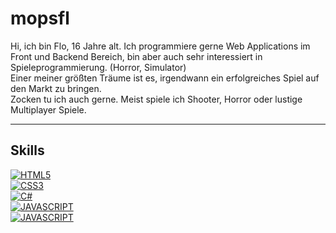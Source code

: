 # mopsfl

Hi, ich bin Flo, 16 Jahre alt. Ich programmiere gerne Web Applications im Front und Backend Bereich, bin aber auch sehr interessiert in Spieleprogrammierung. (Horror, Simulator)<br>
Einer meiner größten Träume ist es, irgendwann ein erfolgreiches Spiel auf den Markt zu bringen.<br>
Zocken tu ich auch gerne. Meist spiele ich Shooter, Horror oder lustige Multiplayer Spiele.<br>

____________

## Skills
[![HTML5](https://img.shields.io/badge/HTML5-E34F26?style=for-the-badge&logo=html5&logoColor=white)](https://github.com/mopsfl?tab=repositories&language=html)</br>
[![CSS3](https://img.shields.io/badge/CSS3-1572B6?style=for-the-badge&logo=css3&logoColor=white)](https://github.com/mopsfl?tab=repositories&language=css)</br>
[![C#](https://img.shields.io/badge/C%23-239120?style=for-the-badge&logo=c-sharp&logoColor=white)](https://github.com/mopsfl)</br>
[![JAVASCRIPT](https://img.shields.io/badge/JavaScript-323330?style=for-the-badge&logo=javascript&logoColor=F7DF1E)](https://github.com/mopsfl?tab=repositories&language=javascript)</br>
[![JAVASCRIPT](https://img.shields.io/badge/LUA-00008b?style=for-the-badge&logo=lua&logoColor=ffffff)](https://github.com/mopsfl?tab=repositories&language=lua)</br>
